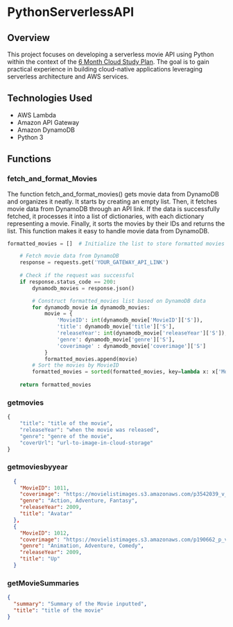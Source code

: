 # PythonServerlessAPI

## Overview 
This project focuses on developing a serverless movie API using Python within the context of the [6 Month Cloud Study Plan](https://www.madebygps.com/cloudcamp/). The goal is to gain practical experience in building cloud-native applications leveraging serverless architecture and AWS services. 

## Technologies Used
- AWS Lambda
- Amazon API Gateway
- Amazon DynamoDB
- Python 3

## Functions

### fetch_and_format_Movies
The function fetch_and_format_movies() gets movie data from DynamoDB and organizes it neatly. It starts by creating an empty list. Then, it fetches movie data from DynamoDB through an API link. If the data is successfully fetched, it processes it into a list of dictionaries, with each dictionary representing a movie. Finally, it sorts the movies by their IDs and returns the list. This function makes it easy to handle movie data from DynamoDB.

```python
formatted_movies = []  # Initialize the list to store formatted movies

    # Fetch movie data from DynamoDB
    response = requests.get('YOUR_GATEWAY_API_LINK')
    
    # Check if the request was successful
    if response.status_code == 200:
        dynamodb_movies = response.json()

        # Construct formatted_movies list based on DynamoDB data
        for dynamodb_movie in dynamodb_movies:
            movie = {
                'MovieID': int(dynamodb_movie['MovieID']['S']),
                'title': dynamodb_movie['title']['S'],
                'releaseYear': int(dynamodb_movie['releaseYear']['S']),
                'genre': dynamodb_movie['genre']['S'],
                'coverimage' : dynamodb_movie['coverimage']['S']
            }
            formatted_movies.append(movie)
        # Sort the movies by MovieID
        formatted_movies = sorted(formatted_movies, key=lambda x: x['MovieID'])
        
    return formatted_movies
```
###  getmovies

```python
{
    "title": "title of the movie",
    "releaseYear": "when the movie was released",
    "genre": "genre of the movie",
    "coverUrl": "url-to-image-in-cloud-storage"
}
```
### getmoviesbyyear
```json
  {
    "MovieID": 1011,
    "coverimage": "https://movielistimages.s3.amazonaws.com/p3542039_v_v13_ad.jpg",
    "genre": "Action, Adventure, Fantasy",
    "releaseYear": 2009,
    "title": "Avatar"
  },
  {
    "MovieID": 1012,
    "coverimage": "https://movielistimages.s3.amazonaws.com/p190662_p_v12_ay.jpg",
    "genre": "Animation, Adventure, Comedy",
    "releaseYear": 2009,
    "title": "Up"
  }
```
### getMovieSummaries
```json
{
  "summary": "Summary of the Movie inputted",
  "title": "title of the movie"
}
```
